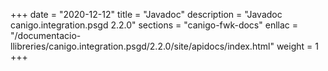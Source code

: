 +++
date        = "2020-12-12"
title       = "Javadoc"
description = "Javadoc canigo.integration.psgd 2.2.0"
sections    = "canigo-fwk-docs"
enllac		= "/documentacio-llibreries/canigo.integration.psgd/2.2.0/site/apidocs/index.html"
weight		= 1
+++
